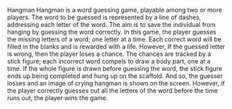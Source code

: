 Hangman
Hangman is a word guessing game, playable among two or more players. The word to be guessed is represented by a line of dashes, addressing each letter of the word.  The aim is to save the individual from hanging by guessing the word correctly. In this game, the player guesses the missing letters of a word; one letter at a time. Each correct word will be filled in the blanks and is rewarded with a life. However, If the guessed letter is wrong, then the player loses a chance. The chances are tracked by a stick figure; each incorrect word compels to draw a body part, one at a time. If the whole figure is drawn before guessing the word, the stick figure ends up being completed and hung up on the scaffold. And so, the guesser losses and an image of crying hangman is shown on the screen. However, if the player correctly guesses out all the letters of the word before the time runs out, the player wins the game. 
